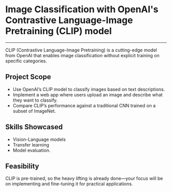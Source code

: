# Image Classification with OpenAI's Contrastive Language-Image Pretraining (CLIP) model

---

CLIP (Contrastive Language-Image Pretraining) is a cutting-edge model from OpenAI that enables image classification without explicit training on specific categories.

## Project Scope

- Use OpenAI’s CLIP model to classify images based on text descriptions.
- Implement a web app where users upload an image and describe what they want to classify.
- Compare CLIP’s performance against a traditional CNN trained on a subset of ImageNet.

## Skills Showcased

- Vision-Language models
- Transfer learning
- Model evaluation.

## Feasibility

CLIP is pre-trained, so the heavy lifting is already done—your focus will be on implementing and fine-tuning it for practical applications.
